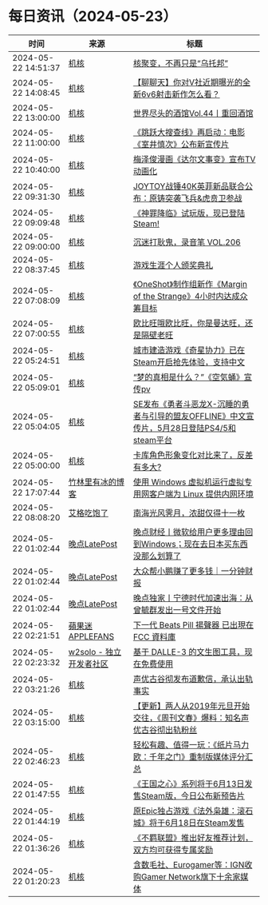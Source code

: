﻿# 每日资讯（2024-05-23）

|时间|来源|标题|
|---|---|---|
|2024-05-22 14:51:37|[机核](https://www.gcores.com/rss)|[核聚变，不再只是“乌托邦”](https://www.gcores.com/articles/182292)|
|2024-05-22 14:08:45|[机核](https://www.gcores.com/rss)|[【聊聊天】你对V社近期曝光的全新6v6射击新作怎么看？](https://www.gcores.com/articles/182285)|
|2024-05-22 13:00:00|[机核](https://www.gcores.com/rss)|[世界尽头的酒馆Vol.44丨重回酒馆](https://www.gcores.com/radios/182281)|
|2024-05-22 11:00:00|[机核](https://www.gcores.com/rss)|[《跳跃大搜查线》再启动：电影《室井慎次》公布新宣传片](https://www.gcores.com/articles/182277)|
|2024-05-22 10:40:00|[机核](https://www.gcores.com/rss)|[梅泽俊漫画《达尔文事变》宣布TV动画化](https://www.gcores.com/articles/182279)|
|2024-05-22 09:31:30|[机核](https://www.gcores.com/rss)|[JOYTOY战锤40K英菲新品联合公布：原铸突袭飞兵&虎贲卫参战](https://www.gcores.com/articles/182256)|
|2024-05-22 09:09:48|[机核](https://www.gcores.com/rss)|[《神罪降临》试玩版，现已登陆Steam!](https://www.gcores.com/articles/182267)|
|2024-05-22 09:00:00|[机核](https://www.gcores.com/rss)|[沉迷打耿鬼，录音笔 VOL.206](https://www.gcores.com/radios/182254)|
|2024-05-22 08:37:45|[机核](https://www.gcores.com/rss)|[游戏生涯个人颁奖典礼](https://www.gcores.com/articles/182236)|
|2024-05-22 07:08:09|[机核](https://www.gcores.com/rss)|[《OneShot》制作组新作《Margin of the Strange》4小时内达成众筹目标](https://www.gcores.com/articles/182259)|
|2024-05-22 07:00:55|[机核](https://www.gcores.com/rss)|[欧比旺哦欧比旺，你是曼达旺，还是隔壁老旺](https://www.gcores.com/articles/182257)|
|2024-05-22 05:24:51|[机核](https://www.gcores.com/rss)|[城市建造游戏《奇星协力》已在Steam开启抢先体验，支持中文](https://www.gcores.com/articles/182251)|
|2024-05-22 05:09:01|[机核](https://www.gcores.com/rss)|[“梦的真相是什么？”《空気蛹》宣传pv](https://www.gcores.com/videos/182249)|
|2024-05-22 05:04:05|[机核](https://www.gcores.com/rss)|[SE发布《勇者斗恶龙X-沉睡的勇者与引导的盟友OFFLINE》中文宣传片，5月28日登陆PS4/5和steam平台](https://www.gcores.com/articles/182250)|
|2024-05-22 05:00:00|[机核](https://www.gcores.com/rss)|[卡库角色形象变化对比来了，反差有多大?](https://www.gcores.com/videos/182204)|
|2024-05-22 17:07:44|[竹林里有冰的博客](https://zhul.in/rss.xml)|[使用 Windows 虚拟机运行虚拟专用网客户端为 Linux 提供内网环境](https://zhul.in/2024/05/23/setup-network-environment-for-non-linux-vpn-client-with-virtual-machine/)|
|2024-05-22 08:08:20|[艾格吃饱了](https://feedpress.me/wx-aigechibaole)|[南海光风霁月，浓甜仅得十一枚](http://mp.weixin.qq.com/s?__biz=MjM5NTYxODQyMA%3D%3D&mid=2653453260&idx=1&sn=98ebb0cd72501fdb97a1a932e2f7c006)|
|2024-05-22 01:02:44|[晚点LatePost](https://feedpress.me/wx-postlate)|[​晚点财经丨微软给用户更多理由回到Windows；现在去日本买东西没那么划算了](http://mp.weixin.qq.com/s?__biz=MzU3Mjk1OTQ0Ng%3D%3D&mid=2247516328&idx=3&sn=8e9a109038c4b51e002f4360da44ac0b)|
|2024-05-22 01:02:44|[晚点LatePost](https://feedpress.me/wx-postlate)|[大众帮小鹏赚了更多钱｜一分钟财报](http://mp.weixin.qq.com/s?__biz=MzU3Mjk1OTQ0Ng%3D%3D&mid=2247516328&idx=2&sn=3e22459622c73f443ff83000f8cf7853)|
|2024-05-22 01:02:44|[晚点LatePost](https://feedpress.me/wx-postlate)|[晚点独家丨宁德时代加速出海：从曾毓群发出一号文件开始](http://mp.weixin.qq.com/s?__biz=MzU3Mjk1OTQ0Ng%3D%3D&mid=2247516328&idx=1&sn=c32374c039b08b57bd68ea9f920b09c9)|
|2024-05-22 02:21:51|[蘋果迷 APPLEFANS](https://applefans.today/feed/)|[下一代 Beats Pill 揚聲器 已出現在 FCC 資料庫](https://applefans.today/2024-05-beats-pill-show-fcc-database/)|
|2024-05-22 02:23:32|[w2solo - 独立开发者社区](https://w2solo.com/topics/feed)|[基于 DALLE-3 的文生图工具，现在免费使用](https://w2solo.com/topics/4638)|
|2024-05-22 03:21:26|[机核](https://www.gcores.com/rss)|[声优古谷彻发布道歉信，承认出轨事实](https://www.gcores.com/articles/182247)|
|2024-05-22 03:15:00|[机核](https://www.gcores.com/rss)|[【更新】两人从2019年元旦开始交往，《周刊文春》爆料：知名声优古谷彻出轨粉丝](https://www.gcores.com/articles/182235)|
|2024-05-22 02:46:23|[机核](https://www.gcores.com/rss)|[轻松有趣、值得一玩：《纸片马力欧：千年之门》重制版媒体评分汇总](https://www.gcores.com/articles/182245)|
|2024-05-22 01:47:55|[机核](https://www.gcores.com/rss)|[《王国之心》系列将于6月13日发售Steam版，今日公布新预告片](https://www.gcores.com/articles/182241)|
|2024-05-22 01:44:19|[机核](https://www.gcores.com/rss)|[原Epic独占游戏《法外枭雄：滚石城》将于6月18日在Steam发售](https://www.gcores.com/articles/182243)|
|2024-05-22 01:36:26|[机核](https://www.gcores.com/rss)|[《不羁联盟》推出好友推荐计划，双方均可获得专属奖励](https://www.gcores.com/articles/182239)|
|2024-05-22 01:20:23|[机核](https://www.gcores.com/rss)|[含数毛社、Eurogamer等：IGN收购Gamer Network旗下十余家媒体](https://www.gcores.com/articles/182237)|

